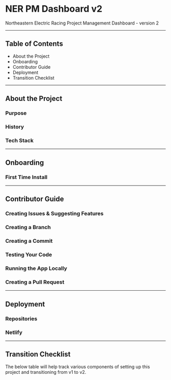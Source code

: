 # NER PM Dashboard v2

Northeastern Electric Racing Project Management Dashboard - version 2

---

## Table of Contents
- About the Project
- Onboarding
- Contributor Guide
- Deployment
- Transition Checklist

---

## About the Project

### Purpose

### History

### Tech Stack

---

## Onboarding

### First Time Install

---

## Contributor Guide

### Creating Issues & Suggesting Features

### Creating a Branch

### Creating a Commit

### Testing Your Code

### Running the App Locally

### Creating a Pull Request

---

## Deployment

### Repositories

### Netlify

---

## Transition Checklist

The below table will help track various components of setting up this project and transitioning from v1 to v2.


